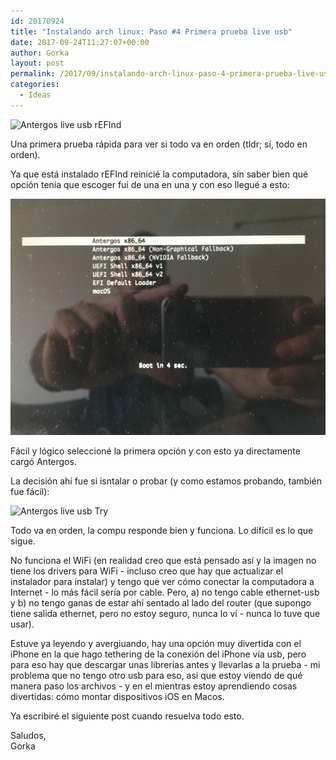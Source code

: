 ```yaml
---
id: 20170924
title: "Instalando arch linux: Paso #4 Primera prueba live usb"
date: 2017-09-24T11:27:07+00:00
author: Gorka
layout: post
permalink: /2017/09/instalando-arch-linux-paso-4-primera-prueba-live-usb/
categories:
  - Ideas
---
```

<img style="margin: auto;" src="/public/img/2017/09/antergos-live-usb-1.jpg" alt="Antergos live usb rEFInd" />

Una primera prueba rápida para ver si todo va en orden (tldr; sí, todo en orden).

Ya que está instalado rEFInd reinicié la computadora, sin saber bien qué opción tenía que escoger fui de una en una y con eso llegué a esto:

<img style="margin: auto;" src="/public/img/2017/09/antergos-live-usb-2.jpg" alt="Antergos live usb 2" />

Fácil y lógico seleccioné la primera opción y con esto ya directamente cargó Antergos.

La decisión ahí fue si isntalar o probar (y como estamos probando, también fue fácil):

<img style="margin: auto;" src="/public/img/2017/09/antergos-live-usb-3.jpg" alt="Antergos live usb Try" />

Todo va en orden, la compu responde bien y funciona. Lo difícil es lo que sigue.

No funciona el WiFi (en realidad creo que está pensado así y la imagen no tiene los drivers para WiFi - incluso creo que hay que actualizar el instalador para instalar) y tengo que ver cómo conectar la computadora a Internet - lo más fácil sería por cable. Pero, a) no tengo cable ethernet-usb y b) no tengo ganas de estar ahí sentado al lado del router (que supongo tiene salida ethernet, pero no estoy seguro, nunca lo ví - nunca lo tuve que usar).

Estuve ya leyendo y avergiuando, hay una opción muy divertida con el iPhone en la que hago tethering de la conexión del iPhone vía usb, pero para eso hay que descargar unas librerías antes y llevarlas a la prueba - mi problema que no tengo otro usb para eso, asi que estoy viendo de qué manera paso los archivos - y en el mientras estoy aprendiendo cosas divertidas: cómo montar dispositivos iOS en Macos.

Ya escribiré el siguiente post cuando resuelva todo esto.

Saludos,<br />
Gorka
